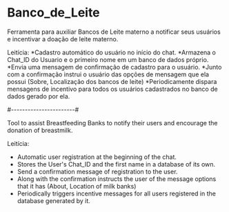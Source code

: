 # Banco_de_Leite
Ferramenta para auxiliar Bancos de Leite materno a notificar seus usuários e incentivar a doação de leite materno.

Leitícia:
*Cadastro automático do usuário no início do chat.
*Armazena o Chat_ID do Usuario e o primeiro nome em um banco de dados próprio.
*Envia uma mensagem de confirmação de cadastro para o usuário.
*Junto com a confirmação instrui o usuário das opções de mensagem que ela possui (Sobre, Localização dos bancos de leite)
*Periodicamente dispara mensagens de incentivo para todos os usuários cadastrados no banco de dados gerado por ela.

#-----------------------#

Tool to assist Breastfeeding Banks to notify their users and encourage the donation of breastmilk.

Leitícia:
* Automatic user registration at the beginning of the chat.
* Stores the User's Chat_ID and the first name in a database of its own.
* Send a confirmation message of registration to the user.
* Along with the confirmation instructs the user of the message options that it has (About, Location of milk banks)
* Periodically triggers incentive messages for all users registered in the database generated by it.
